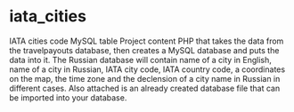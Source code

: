 # iata_cities
IATA cities code MySQL table
Project content PHP that takes the data from the travelpayouts database, then creates a MySQL database and puts the data into it. The Russian database will contain name of a city in English, name of a city in Russian, IATA city code, IATA country code, a coordinates on the map, the time zone and the declension of a city name in Russian in different cases.
Also attached is an already created database file that can be imported into your database.
